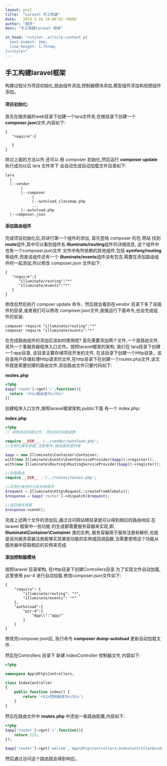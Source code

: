 ```yaml
---
layout: post
title:  "Laravel 手工构建"
date:   2019-1-16 10:00:02 +0800
author: "南丞"
desc: "手工构建laravel 框架"

in_head: "<style> .article-content p{
  text-indent: 2em;
  line-height: 1.75rem;
}</style>"
---
```


## 手工构建laravel框架
构建过程分为项目初始化,路由组件添加,控制器模块添加,模型组件添加和视图组件添加。

#### 项目初始化:

首先在服务器的web目录下创建一个lara文件夹,在根目录下创建一个 **composer.json**文件,内容如下:

```
{
   "require":{

   }
}
```
除过上面的方法以外 还可以 用 composer 初始化,然后运行 **composer update** 执行成功以后 lara 文件夹下 会自动生成自动加载文件目录如下:

```
lara
  |
  |--vendor
       |
       |--composer
            |
            |--autoload_classmap.php 
            ...
       |--autoload.php
  |--composer.json         

```

#### 添加路由组件

完成项目初始化后,将进行第一个组件的添加, 首先登陆 composer 的包 网站 找到 **route**组件,其中可以看到组件名 **illuminate/routing**组件的详细信息, 这个组件中也有一个composer.json文件 文件中有所依赖的其他组件,包括 **symfony/routing**等组件,但是该组件还有一个 **illuminate/events**组件没有包含,需要在添加路由组件时一起添加,所以修改 composer.json 文件如下:

```
{
   "require":{
      "illuminate/routing":"*"
      "illuminate/events":"*"
   }
}
```
修改后然后执行 compoer update 命令，然后就会看到在vendor 目录下多了该插件的目录,或者我们可以修改 composer.json文件,直接运行下面命令,也会完成组件的安装:

```
composer require "illuminate/routing":"*"
composer require "illuminate/events":"*"
```



在完成路由组件的添加后该如何使用呢? 首先需要添加两个文件,一个是路由文件,另外一个事服务器程序入口文件。按照laravel框架的架构, 我们在 lara目录下创建一个app目录, 该目录主要存储项目开发的文件, 在该目录下创建一个Http目录，该目录用户存储处理Http请求的文件,在http目录下在创建一个routes.php文件,该文件就是索要创建的路由文件,添加路由文件只要代码如下:

**routes.php**

```php
<?php
$app['route']->get('/',function(){
  return '<h1>路由成功</h1>'
})

```

创建程序入口文件,按照laravel框架架构,public下面 有一个 index.php:

**index.php**

```php
<?php
// 调用自动加载文件, 添加自动加载函数

require __DIR__.'/../vendor/autoload.php';
//实例化服务容器,注册事件,路由服务提供者

$app = new Illuminate\Container\Container;
with(new Illuminate\Events\EventServiceProvider($app))->register();
with(new Illuminate\Routing\RoutingServiceProvider($app))->register();

//加载路由
require __DIR__ .'/../routes/routes.php';

//实例化请求并分发处理请求
$request = Illuminate\Http\Request::createFromGlobals();
$response = $app['router']->dispatch($request);

//返回请求想要
$response->send();

```

完成上述两个文件的添加后,通过访问网站根目录就可以得到相应的路由响应.在laravel 框架中一些功能 的生成都需要服务容器来实现,即, **Illuminate\Container\Container** 类的实例, 服务容器用于服务注册和解析,也就是说向服务容器注册能够实现某些功能的实例或回调函数,当需要使用这个功能从服务器中获取相应的实例来完成.

#### 添加控制器模块

按照laravel 目录架构, 在Http目录下创建Controllers目录.为了实现文件自动加载,这里使用 psr-4 进行自动加载.修改composer.json文件如下:

```
{
    "require": {
        "illuminate/routing": "*",
        "illuminate/events": "*"
    },
	"authoload":{
		"psr-4":{
			"App\\":"app/"
		}
	}
}
```
修改完composer.json后, 执行命令 **composer dump-autoload** 更新自动加载文件.

然后在Controllers 目录下 新建 indexController 控制器文件,内容如下:

```php
<?php

namespace App\Http\Controllers;

class IndexController 
{
	public function index() {
		return '<h1>控制器成功</h1>';
	}
}
```
然后在路由文件中 **routes.php** 中添加一条路由配置,内容如下:

```php
<?php
$app['router']->get('/',function(){
	return 123;
});

$app['router']->get('welcom','App\Http\Controllers\IndexController@index');
```
然后通过访问这个路由就会得到响应。
















